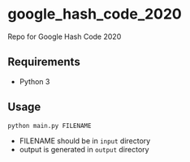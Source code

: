 # google_hash_code_2020

Repo for Google Hash Code 2020

## Requirements

* Python 3

## Usage

```bash
python main.py FILENAME
```

* FILENAME should be in `input` directory
* output is generated in `output` directory
